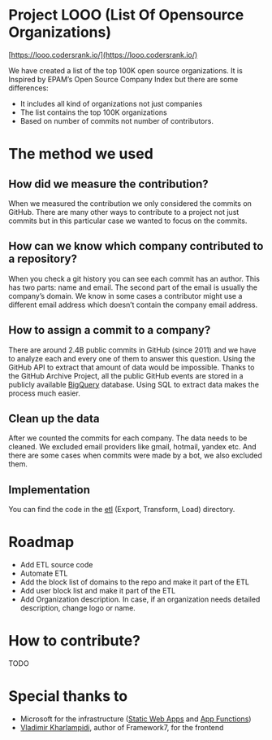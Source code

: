# Project LOOO (List Of Opensource Organizations)
[https://looo.codersrank.io/](https://looo.codersrank.io/)

We have created a list of the top 100K open source organizations.
It is Inspired by EPAM’s Open Source Company Index but there are some differences: 
- It includes all kind of organizations not just companies
- The list contains the top 100K organizations
- Based on number of commits not number of contributors.
# The method we used
## How did we measure the contribution?
When we measured the contribution we only considered the commits on GitHub. There are many other ways to contribute to a project not just commits but in this particular case we wanted to focus on the commits.
## How can we know which company contributed to a repository?
When you check a git history you can see each commit has an author. This has two parts: name and email. The second part of the email is usually the company’s domain. We know in some cases a contributor might use a different email address which doesn’t contain the company email address.
## How to assign a commit to a company?
There are around 2.4B public commits in GitHub (since 2011) and we have to analyze each and every one of them to answer this question. 
Using the GitHub API to extract that amount of data would be impossible. Thanks to the GitHub Archive Project, all the public GitHub events are stored in a publicly available [BigQuery](https://cloud.google.com/blog/products/gcp/github-on-bigquery-analyze-all-the-open-source-code) database. Using SQL to extract data makes the process much easier. 
## Clean up the data
After we counted the commits for each company. The data needs to be cleaned. We excluded email providers like gmail, hotmail, yandex etc. And there are some cases when commits were made by a bot, we also excluded them.
## Implementation
You can find the code in the [etl](https://github.com/codersrank-org/project-looc/tree/master/etl) (Export, Transform, Load) directory.

# Roadmap
- Add ETL source code
- Automate ETL
- Add the block list of domains to the repo and make it part of the ETL
- Add user block list and make it part of the ETL
- Add Organization description. In case, if an organization needs detailed description, change logo or name. 
# How to contribute?
TODO
# Special thanks to
- Microsoft for the infrastructure ([Static Web Apps](https://docs.microsoft.com/en-us/azure/static-web-apps/overview) and [App Functions](https://docs.microsoft.com/en-us/azure/azure-functions/functions-overview))
- [Vladimir Kharlampidi](https://github.com/nolimits4web), author of Framework7, for the frontend
